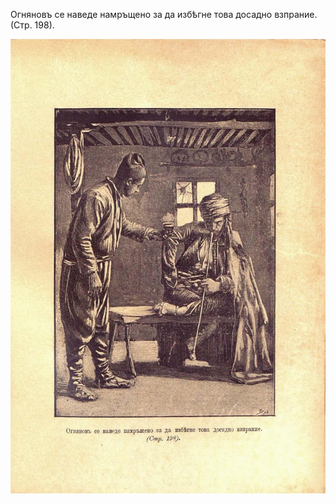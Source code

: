 ﻿Огняновъ се наведе намръщено за да избѣгне това досадно взпрание. (Стр. 198).

![original](../images/224.jpg)


